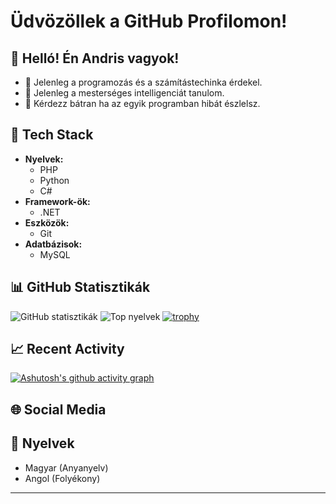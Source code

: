 # Üdvözöllek a GitHub Profilomon!

## 👋 Helló! Én Andris vagyok!

- 🔭 Jelenleg a programozás és a számítástechinka érdekel.
- 🌱 Jelenleg a mesterséges intelligenciát tanulom.
- 💬 Kérdezz bátran ha az egyik programban hibát észlelsz.

## 🚀 Tech Stack

- **Nyelvek:** 
  - PHP
  - Python
  - C#
- **Framework-ök:** 
  - .NET
- **Eszközök:** 
  - Git
- **Adatbázisok:** 
  - MySQL

## 📊 GitHub Statisztikák

![GitHub statisztikák](https://github-readme-stats.vercel.app/api?username=foldesandras&show_icons=true&theme=onedark)
![Top nyelvek](https://github-readme-stats.vercel.app/api/top-langs/?username=foldesandras&layout=compact&theme=onedark)
[![trophy](https://github-profile-trophy.vercel.app/?username=foldesandras&theme=onedark)](https://github.com/ryo-ma/github-profile-trophy)

## 📈 Recent Activity

[![Ashutosh's github activity graph](https://github-readme-activity-graph.vercel.app/graph?username=foldesandras&theme=react-dark&custom_title=%20)](https://github.com/ashutosh00710/github-readme-activity-graph)
## 🌐 Social Media


## 💬 Nyelvek

- Magyar (Anyanyelv)
- Angol (Folyékony)

---
